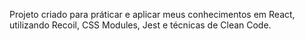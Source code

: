 Projeto criado para práticar e aplicar meus conhecimentos em React, utilizando Recoil, CSS Modules, Jest e técnicas de Clean Code.

